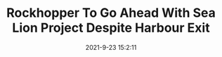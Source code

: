 ---
"title": "Rockhopper To Go Ahead With Sea Lion Project Despite Harbour Exit"
"date": "2021-9-23 15:2:11"
"feed_name": "RIGZONE"
"feed_website": "http://www.rigzone.com/"
"feed_rss": "http://www.rigzone.com/news/rss/rigzone_latest.aspx"
"link": "https://www.rigzone.com/news/rockhopper_to_go_ahead_with_sea_lion_project_despite_harbour_exit-23-sep-2021-166514-article/?rss=true"
"file": "_posts/2021-1-1-490c23e718d3f7a05a549684c923b7686cb2594a.md"
"accident": "0"
"drilling": "0"
"dead": "0"
"injured": "0"
"where": "unknown site"
---